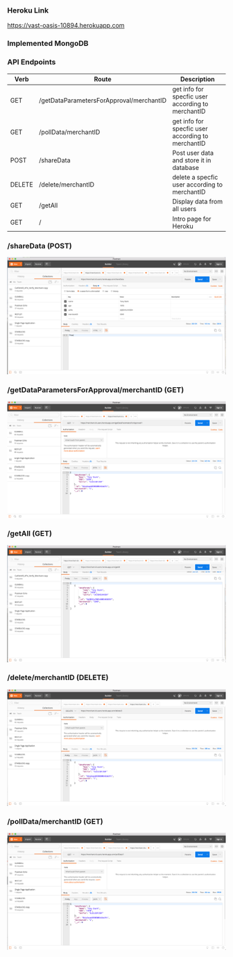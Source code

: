 ### Heroku Link 

https://vast-oasis-10894.herokuapp.com

### Implemented MongoDB 

### API Endpoints 

| Verb  | Route  | Description  |
| ------------ | ------------ | ------------ |
| GET  | /getDataParametersForApproval/merchantID  |  get info for specfic user according to merchantID  |
| GET  | /pollData/merchantID  | get info for specfic user according to merchantID  |
| POST | /shareData  | Post user data and store it in database  |
| DELETE  | /delete/merchantID  | delete a specfic user according to merchantID   |
| GET  | /getAll  | Display data from all users |
| GET  | /  | Intro page for Heroku  |

### /shareData (POST)
![alt text](Pictures/POST.png "Description goes here")

### /getDataParametersForApproval/merchantID (GET)
![alt text](Pictures/getDataParametersForApproval.png "Description goes here")

### /getAll (GET)
![alt text](Pictures/getAll.png "Description goes here")

### /delete/merchantID (DELETE)
![alt text](Pictures/delete.png "Description goes here")

### /pollData/merchantID (GET)
![alt text](Pictures/pollData.png "Description goes here")










